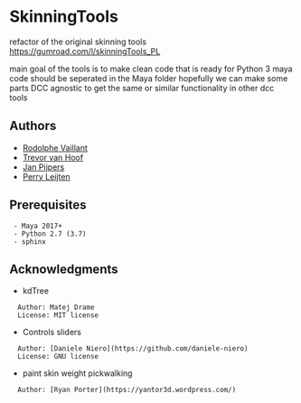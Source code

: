 # SkinningTools

refactor of the original skinning tools
https://gumroad.com/l/skinningTools_PL

main goal of the tools is to make clean code that is ready for Python 3
maya code should be seperated in the Maya folder hopefully we can make some parts DCC agnostic to get the same or similar functionality in other dcc tools

## Authors

* [Rodolphe Vaillant](http://rodolphe-vaillant.fr/)
* [Trevor van Hoof](http://trevorius.com/scrapbook/)
* [Jan Pijpers](https://www.janpijpers.com/)
* [Perry Leijten](https://www.perryleijten.com/)


## Prerequisites

```
 - Maya 2017+
 - Python 2.7 (3.7)
 - sphinx
```


## Acknowledgments

* kdTree
```
  Author: Matej Drame
  License: MIT license
```

* Controls sliders
```
  Author: [Daniele Niero](https://github.com/daniele-niero)
  License: GNU license
```

* paint skin weight pickwalking
``` 
  Author: [Ryan Porter](https://yantor3d.wordpress.com/)
```

